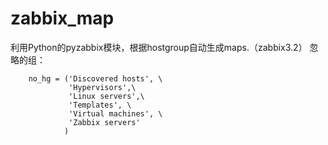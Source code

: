 # zabbix_map

利用Python的pyzabbix模块，根据hostgroup自动生成maps.（zabbix3.2）
忽略的组： 

```
    no_hg = ('Discovered hosts', \
             'Hypervisors',\
             'Linux servers',\
             'Templates', \
             'Virtual machines', \
             'Zabbix servers'
            )
```

